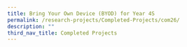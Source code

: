 ```yaml
---
title: Bring Your Own Device (BYOD) for Year 4S
permalink: /research-projects/Completed-Projects/com26/
description: ""
third_nav_title: Completed Projects
---
```

